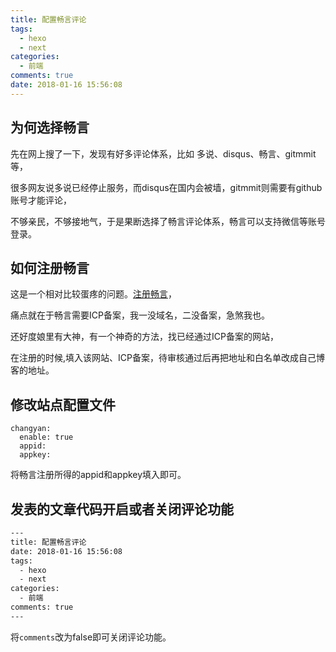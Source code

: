 ```yaml
---
title: 配置畅言评论
tags:
  - hexo
  - next
categories:
  - 前端
comments: true
date: 2018-01-16 15:56:08
---
```



## 为何选择畅言

先在网上搜了一下，发现有好多评论体系，比如 多说、disqus、畅言、gitmmit等，

很多网友说多说已经停止服务，而disqus在国内会被墙，gitmmit则需要有github账号才能评论，

不够亲民，不够接地气，于是果断选择了畅言评论体系，畅言可以支持微信等账号登录。

## 如何注册畅言

这是一个相对比较蛋疼的问题。[注册畅言](http://changyan.kuaizhan.com/)，

痛点就在于畅言需要ICP备案，我一没域名，二没备案，急煞我也。

还好度娘里有大神，有一个神奇的方法，找已经通过ICP备案的网站，

在注册的时候,填入该网站、ICP备案，待审核通过后再把地址和白名单改成自己博客的地址。

## 修改站点配置文件

```
changyan:
  enable: true
  appid: 
  appkey: 
```
将畅言注册所得的appid和appkey填入即可。

## 发表的文章代码开启或者关闭评论功能

```bash
---
title: 配置畅言评论
date: 2018-01-16 15:56:08
tags:
  - hexo
  - next
categories:
  - 前端
comments: true
---
```

将`comments`改为false即可关闭评论功能。
